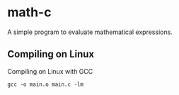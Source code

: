# math-c
A simple program to evaluate mathematical expressions.

## Compiling on Linux
Compiling on Linux with GCC
```
gcc -o main.o main.c -lm
```
